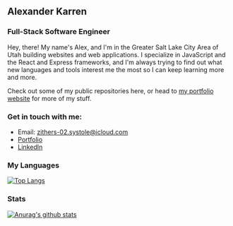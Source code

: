 ## Alexander Karren
### Full-Stack Software Engineer

Hey, there! My name's Alex, and I'm in the Greater Salt Lake City Area of Utah building websites and web applications. I specialize in JavaScript and the React and Express frameworks, and I'm always trying to find out what new languages and tools interest me the most so I can keep learning more and more.

Check out some of my public repositories here, or head to [my portfolio website](https://alexanderkarren.com) for more of my stuff.

### Get in touch with me:

* Email: [zithers-02.systole@icloud.com](zithers-02.systole@icloud.com)
* [Portfolio](https://alexanderkarren.com)
* [LinkedIn](https://www.linkedin.com/in/alexander-karren/)

### My Languages

[![Top Langs](https://github-readme-stats.vercel.app/api/top-langs/?username=AlexanderKarren)](https://github.com/anuraghazra/github-readme-stats)

### Stats

[![Anurag's github stats](https://github-readme-stats.vercel.app/api?username=AlexanderKarren)](https://github.com/anuraghazra/github-readme-stats)
